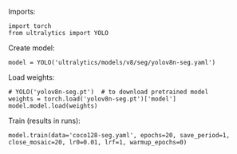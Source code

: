 Imports:
```
import torch
from ultralytics import YOLO
```

Create model:
```
model = YOLO('ultralytics/models/v8/seg/yolov8n-seg.yaml')
```

Load weights:
```
# YOLO('yolov8n-seg.pt')  # to download pretrained model
weights = torch.load('yolov8n-seg.pt')['model']
model.model.load(weights)
```

Train (results in runs):
```
model.train(data='coco128-seg.yaml', epochs=20, save_period=1, close_mosaic=20, lr0=0.01, lrf=1, warmup_epochs=0)
```
